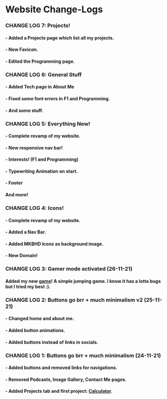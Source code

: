 # Website Change-Logs

### CHANGE LOG 7: Projects!

#### - Added a Projects page which list all my projects.
#### - New Favicon.
#### - Edited the Programming page.

### CHANGE LOG 6: General Stuff

#### - Added Tech page in About Me
#### - Fixed some font errors in F1 and Programming.
#### - And some stuff.

### CHANGE LOG 5: Everything New!

#### - Complete revamp of my website.
#### - New responsive nav bar!
#### - Interests! (F1 and Programming)
#### - Typewriting Animation on start.
#### - Footer
#### And more!


### CHANGE LOG 4: Icons!

####  - Complete revamp of my website. 
####  - Added a Nav Bar.
#### - Added MKBHD Icons as background image.
#### - New Domain!

### CHANGE LOG 3: Gamer mode activated (26-11-21)

#### Added my new [game](https://abhishek7h.github.io/jumpgame)! A simple jumping game. I know it has a lotta bugs but I tried my best :).


### CHANGE LOG 2: Buttons go brr + much minimalism v2 (25-11-21)

#### - Changed home and about me.
#### - Added button animations.
#### - Added buttons instead of links in socials.


### CHANGE LOG 1: Buttons go brr + much minimalism (24-11-21)

#### - Added buttons and removed links for navigations.
#### - Removed Podcasts, Image Gallery, Contact Me pages.
#### - Added Projects tab and first project: [Calculator](https://abhishek7h.github.io/calculator).
